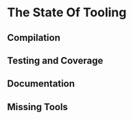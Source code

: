 # The State Of Tooling

## Compilation

## Testing and Coverage

## Documentation

## Missing Tools
